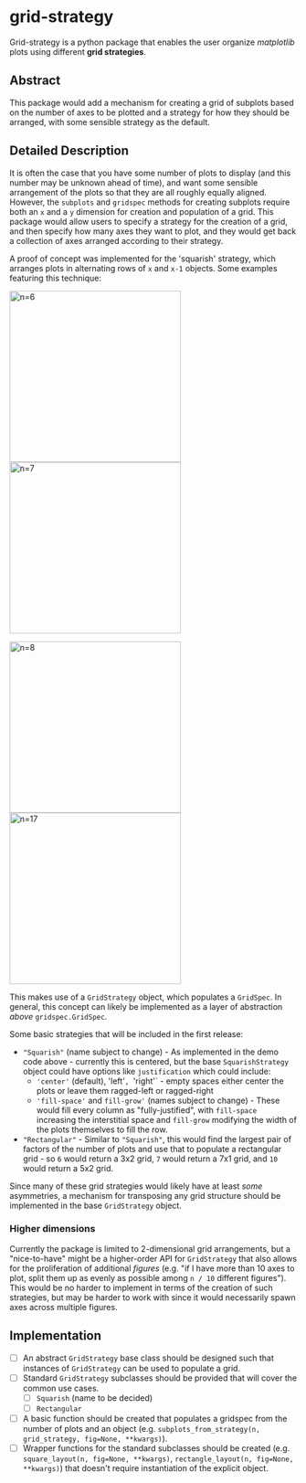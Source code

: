 # grid-strategy

Grid-strategy is a python package that enables the user
organize _matplotlib_ plots using different **grid strategies**.

Abstract
--------

This package would add a mechanism for creating a grid of
subplots based on the number of axes to be plotted and
a strategy for how they should be arranged, with some
sensible strategy as the default.

Detailed Description
---------------------

It is often the case that you have some number of 
plots to display (and this number may be unknown 
ahead of time), and want some sensible arrangement 
of the plots so that they are all roughly equally 
aligned. However, the `subplots` and `gridspec` 
methods for creating subplots require both an `x` 
and a `y` dimension for creation and population of 
a grid. This package would allow users to specify a 
strategy for the creation of a grid, and then specify 
how many axes they want to plot, and they would
get back a collection of axes arranged according 
to their strategy.

A proof of concept was implemented for the 'squarish' 
strategy, which arranges plots in alternating rows 
of `x` and `x-1` objects. Some examples featuring this
technique:

<img src="https://gist.github.com/pganssle/afde3d9ae1e9f1d9349cff4a00ddead0/raw/b82d5c2fa3ab34579cfdd4e28be058230fdde199/grid_arrangement06.png" width="300" alt="n=6"> <img src="https://gist.github.com/pganssle/afde3d9ae1e9f1d9349cff4a00ddead0/raw/b82d5c2fa3ab34579cfdd4e28be058230fdde199/grid_arrangement07.png" width="300" alt="n=7">

<img src="https://gist.github.com/pganssle/afde3d9ae1e9f1d9349cff4a00ddead0/raw/b82d5c2fa3ab34579cfdd4e28be058230fdde199/grid_arrangement08.png" width="300" alt="n=8"> <img src="https://gist.github.com/pganssle/afde3d9ae1e9f1d9349cff4a00ddead0/raw/b82d5c2fa3ab34579cfdd4e28be058230fdde199/grid_arrangement17.png" width="300" alt="n=17">

This makes use of a `GridStrategy` object, which populates a `GridSpec`. In general, this concept can likely be implemented as a layer of abstraction *above* `gridspec.GridSpec`.

Some basic strategies that will be included in the first release:

- `"Squarish"` (name subject to change) - As implemented in the demo code above - currently this is centered, but the base `SquarishStrategy` object could have options like `justification` which could include:
    - `'center'` (default), 'left'`, `'right'` - empty spaces either center the plots or leave them ragged-left or ragged-right
    - `'fill-space'` and `fill-grow'` (names subject to change) - These would fill every column as "fully-justified", with `fill-space` increasing the interstitial space and `fill-grow` modifying the width of the plots themselves to fill the row.
- `"Rectangular"` - Similar to `"Squarish"`, this would find the largest pair of factors of the number of plots and use that to populate a rectangular grid - so `6` would return a 3x2 grid, `7` would return a 7x1 grid, and `10` would return a 5x2 grid.

Since many of these grid strategies would likely have at least *some* asymmetries, a mechanism for transposing any grid structure should be implemented in the base `GridStrategy` object.

### Higher dimensions

Currently the package is limited to 2-dimensional 
grid arrangements, but a "nice-to-have" might be 
a higher-order API for `GridStrategy` that also allows 
for the proliferation of additional *figures* (e.g. 
"if I have more than 10 axes to plot, split them 
up as evenly as possible among `n / 10` different 
figures"). This would be no harder to implement 
in terms of the creation of such strategies, but 
may be harder to work with since it would 
necessarily spawn axes across multiple figures.

Implementation
--------------

- [ ] An abstract `GridStrategy` base class should be designed such that instances of `GridStrategy` can be used to populate a grid.
- [ ] Standard `GridStrategy` subclasses should be provided that will cover the common use cases.
    - [ ] `Squarish` (name to be decided)
    - [ ] `Rectangular`
- [ ] A basic function should be created that populates a gridspec from the number of plots and an object (e.g. `subplots_from_strategy(n, grid_strategy, fig=None, **kwargs)`).
- [ ] Wrapper functions for the standard subclasses should be created (e.g. `square_layout(n, fig=None, **kwargs)`, `rectangle_layout(n, fig=None, **kwargs)`) that doesn't require instantiation of the explicit object.
